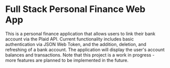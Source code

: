 # Full Stack Personal Finance Web App

This is a personal finance application that allows users to link their bank account via the Plaid API. Current functionality includes basic authentication via JSON Web Token, and the addition, deletion, and refreshing of a bank account. The application will display the user's account balances and transactions. Note that this project is a work in progress - more features are planned to be implemented in the future.



